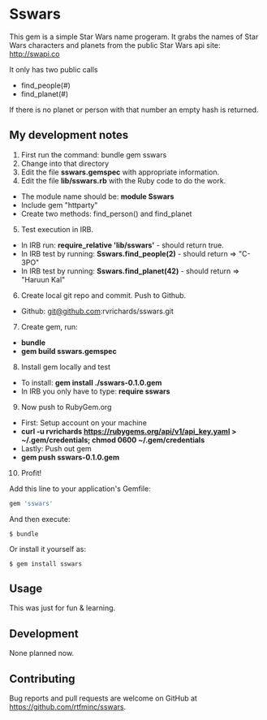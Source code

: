 # Sswars

This gem is a simple Star Wars name progeram. It grabs the names of Star Wars characters and planets from the public Star Wars api site: http://swapi.co

It only has two public calls
* find_people(#)
* find_planet(#)

If there is no planet or person with that number an empty hash is returned.

## My development notes

1. First run the command: bundle gem sswars
2. Change into that directory
3. Edit the file **sswars.gemspec** with appropriate information.
4. Edit the file **lib/sswars.rb** with the Ruby code to do the work.
  * The module name should be: **module Sswars**
  * Include gem "httparty"
  * Create two methods: find_person() and find_planet
5. Test execution in IRB.
  * In IRB run: **require_relative 'lib/sswars'** - should return true.
  * In IRB test by running: **Sswars.find_people(2)** - should return => "C-3PO"
  * In IRB test by running: **Sswars.find_planet(42)** - should return => "Haruun Kal"
6. Create local git repo and commit. Push to Github.
  * Github: git@github.com:rvrichards/sswars.git
7. Create gem, run: 
  * **bundle**
  * **gem build sswars.gemspec**
8. Install gem locally and test
  * To install: **gem install ./sswars-0.1.0.gem**
  * In IRB you only have to type: **require sswars**
9. Now push to RubyGem.org
  * First: Setup account on your machine
  * **curl -u rvrichards https://rubygems.org/api/v1/api_key.yaml > ~/.gem/credentials; chmod 0600 ~/.gem/credentials**
  * Lastly: Push out gem
  * **gem push sswars-0.1.0.gem**
10. Profit!



Add this line to your application's Gemfile:

```ruby
gem 'sswars'
```

And then execute:

    $ bundle

Or install it yourself as:

    $ gem install sswars

## Usage

This was just for fun & learning.

## Development

None planned now.

## Contributing

Bug reports and pull requests are welcome on GitHub at https://github.com/rtfminc/sswars.

